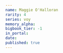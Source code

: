 ```yaml
---
name: Maggie O'Halloran
rarity: 4
series: voy
memory_alpha:
bigbook_tier: -1
in_portal:
date:
published: true
---
```



